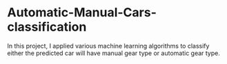 # Automatic-Manual-Cars-classification
In this project, I applied various machine learning algorithms to classify either the predicted car will have manual gear type or automatic gear type.
